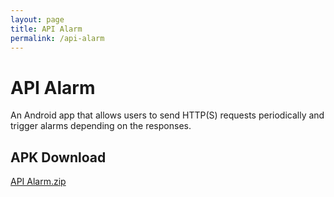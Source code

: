 ```yaml
---
layout: page
title: API Alarm
permalink: /api-alarm
---
```


# API Alarm
An Android app that allows users to send HTTP(S) requests periodically and trigger alarms depending on the responses.

## APK Download
[API Alarm.zip](https://github.com/user-attachments/files/18308217/API.Alarm.zip)

